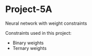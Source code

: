 # Project-5A
Neural network with weight constraints

Constraints used in this project:
- Binary weights
- Ternary weights

